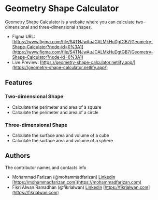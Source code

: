 # Geometry Shape Calculator

Geometry Shape Calculator is a website where you can calculate two-dimensional and three-dimensional shapes.

- Figma URL: [https://www.figma.com/file/S4TNJwAuJCALMkHuDgtGB7/Geometry-Shape-Calculator?node-id=0%3A1](https://www.figma.com/file/S4TNJwAuJCALMkHuDgtGB7/Geometry-Shape-Calculator?node-id=0%3A1)
- Live Preview: [https://geometry-shape-calculator.netlify.app/](https://geometry-shape-calculator.netlify.app/)

## Features

### Two-dimensional Shape

- Calculate the perimeter and area of a square
- Calculate the perimeter and area of a circle

### Three-dimensional Shape

- Calculate the surface area and volume of a cube
- Calculate the surface area and volume of a sphere

## Authors

The contributor names and contacts info

- Mohammad Farizan (@mohammadfarizan) [Linkedin](https://www.linkedin.com/in/mohammad-farizan-008350214) [https://mohammadfarizan.com](https://mohammadfarizan.com)
- Fikri Alwan Ramadhan (@fikrialwan) [Linkedin](https://www.linkedin.com/in/fikri-alwan/) [https://fikrialwan.com](https://fikrialwan.com)
